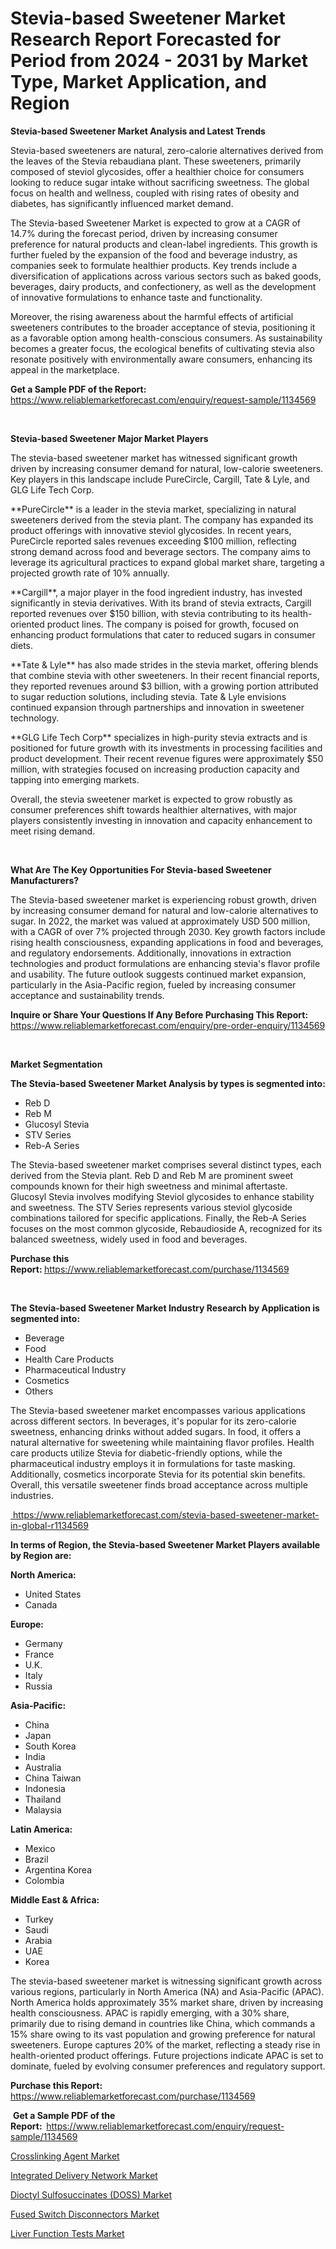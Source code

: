 <p><h1>Stevia-based Sweetener Market Research Report Forecasted for Period from 2024 -  2031 by Market Type, Market Application, and Region</h1></p><p><strong>Stevia-based Sweetener Market Analysis and Latest Trends</strong></p>
<p><p>Stevia-based sweeteners are natural, zero-calorie alternatives derived from the leaves of the Stevia rebaudiana plant. These sweeteners, primarily composed of steviol glycosides, offer a healthier choice for consumers looking to reduce sugar intake without sacrificing sweetness. The global focus on health and wellness, coupled with rising rates of obesity and diabetes, has significantly influenced market demand.</p><p>The Stevia-based Sweetener Market is expected to grow at a CAGR of 14.7% during the forecast period, driven by increasing consumer preference for natural products and clean-label ingredients. This growth is further fueled by the expansion of the food and beverage industry, as companies seek to formulate healthier products. Key trends include a diversification of applications across various sectors such as baked goods, beverages, dairy products, and confectionery, as well as the development of innovative formulations to enhance taste and functionality. </p><p>Moreover, the rising awareness about the harmful effects of artificial sweeteners contributes to the broader acceptance of stevia, positioning it as a favorable option among health-conscious consumers. As sustainability becomes a greater focus, the ecological benefits of cultivating stevia also resonate positively with environmentally aware consumers, enhancing its appeal in the marketplace.</p></p>
<p><strong>Get a Sample PDF of the Report:&nbsp;</strong> <a href="https://www.reliablemarketforecast.com/enquiry/request-sample/1134569?utm_campaign=1140&utm_medium=2&utm_source=Github&utm_content=ia&utm_term=18112024&utm_id=stevia-based-sweetener">https://www.reliablemarketforecast.com/enquiry/request-sample/1134569</a></p>
<p>&nbsp;</p>
<p><strong>Stevia-based Sweetener Major Market Players</strong></p>
<p><p>The stevia-based sweetener market has witnessed significant growth driven by increasing consumer demand for natural, low-calorie sweeteners. Key players in this landscape include PureCircle, Cargill, Tate & Lyle, and GLG Life Tech Corp.</p><p>**PureCircle** is a leader in the stevia market, specializing in natural sweeteners derived from the stevia plant. The company has expanded its product offerings with innovative steviol glycosides. In recent years, PureCircle reported sales revenues exceeding $100 million, reflecting strong demand across food and beverage sectors. The company aims to leverage its agricultural practices to expand global market share, targeting a projected growth rate of 10% annually.</p><p>**Cargill**, a major player in the food ingredient industry, has invested significantly in stevia derivatives. With its brand of stevia extracts, Cargill reported revenues over $150 billion, with stevia contributing to its health-oriented product lines. The company is poised for growth, focused on enhancing product formulations that cater to reduced sugars in consumer diets.</p><p>**Tate & Lyle** has also made strides in the stevia market, offering blends that combine stevia with other sweeteners. In their recent financial reports, they reported revenues around $3 billion, with a growing portion attributed to sugar reduction solutions, including stevia. Tate & Lyle envisions continued expansion through partnerships and innovation in sweetener technology.</p><p>**GLG Life Tech Corp** specializes in high-purity stevia extracts and is positioned for future growth with its investments in processing facilities and product development. Their recent revenue figures were approximately $50 million, with strategies focused on increasing production capacity and tapping into emerging markets.</p><p>Overall, the stevia sweetener market is expected to grow robustly as consumer preferences shift towards healthier alternatives, with major players consistently investing in innovation and capacity enhancement to meet rising demand.</p></p>
<p>&nbsp;</p>
<p><strong>What Are The Key Opportunities For Stevia-based Sweetener Manufacturers?</strong></p>
<p><p>The Stevia-based sweetener market is experiencing robust growth, driven by increasing consumer demand for natural and low-calorie alternatives to sugar. In 2022, the market was valued at approximately USD 500 million, with a CAGR of over 7% projected through 2030. Key growth factors include rising health consciousness, expanding applications in food and beverages, and regulatory endorsements. Additionally, innovations in extraction technologies and product formulations are enhancing stevia's flavor profile and usability. The future outlook suggests continued market expansion, particularly in the Asia-Pacific region, fueled by increasing consumer acceptance and sustainability trends.</p></p>
<p><strong>Inquire or Share Your Questions If Any Before Purchasing This Report:</strong> <a href="https://www.reliablemarketforecast.com/enquiry/pre-order-enquiry/1134569?utm_campaign=1140&utm_medium=2&utm_source=Github&utm_content=ia&utm_term=18112024&utm_id=stevia-based-sweetener">https://www.reliablemarketforecast.com/enquiry/pre-order-enquiry/1134569</a></p>
<p>&nbsp;</p>
<p><strong>Market Segmentation</strong></p>
<p><strong>The Stevia-based Sweetener Market Analysis by types is segmented into:</strong></p>
<p><ul><li>Reb D</li><li>Reb M</li><li>Glucosyl Stevia</li><li>STV Series</li><li>Reb-A Series</li></ul></p>
<p><p>The Stevia-based sweetener market comprises several distinct types, each derived from the Stevia plant. Reb D and Reb M are prominent sweet compounds known for their high sweetness and minimal aftertaste. Glucosyl Stevia involves modifying Steviol glycosides to enhance stability and sweetness. The STV Series represents various steviol glycoside combinations tailored for specific applications. Finally, the Reb-A Series focuses on the most common glycoside, Rebaudioside A, recognized for its balanced sweetness, widely used in food and beverages.</p></p>
<p><strong>Purchase this Report:&nbsp;</strong><a href="https://www.reliablemarketforecast.com/purchase/1134569?utm_campaign=1140&utm_medium=2&utm_source=Github&utm_content=ia&utm_term=18112024&utm_id=stevia-based-sweetener">https://www.reliablemarketforecast.com/purchase/1134569</a></p>
<p>&nbsp;</p>
<p><strong>The Stevia-based Sweetener Market Industry Research by Application is segmented into:</strong></p>
<p><ul><li>Beverage</li><li>Food</li><li>Health Care Products</li><li>Pharmaceutical Industry</li><li>Cosmetics</li><li>Others</li></ul></p>
<p><p>The Stevia-based sweetener market encompasses various applications across different sectors. In beverages, it's popular for its zero-calorie sweetness, enhancing drinks without added sugars. In food, it offers a natural alternative for sweetening while maintaining flavor profiles. Health care products utilize Stevia for diabetic-friendly options, while the pharmaceutical industry employs it in formulations for taste masking. Additionally, cosmetics incorporate Stevia for its potential skin benefits. Overall, this versatile sweetener finds broad acceptance across multiple industries.</p></p>
<p><a href="https://www.reliablemarketforecast.com/stevia-based-sweetener-market-in-global-r1134569?utm_campaign=1140&utm_medium=2&utm_source=Github&utm_content=ia&utm_term=18112024&utm_id=stevia-based-sweetener">&nbsp;https://www.reliablemarketforecast.com/stevia-based-sweetener-market-in-global-r1134569</a></p>
<p><strong>In terms of Region, the Stevia-based Sweetener Market Players available by Region are:</strong></p>
<p>
    <p> <strong> North America: </strong>
        <ul>
            <li>United States</li>
            <li>Canada</li>
        </ul>
        </p> 
    <p> <strong> Europe: </strong>
        <ul>
            <li>Germany</li>
            <li>France</li>
            <li>U.K.</li>
            <li>Italy</li>
            <li>Russia</li>
        </ul>
        </p> 
    <p> <strong> Asia-Pacific: </strong>
        <ul>
            <li>China</li>
            <li>Japan</li>
            <li>South Korea</li>
            <li>India</li>
            <li>Australia</li>
            <li>China Taiwan</li>
            <li>Indonesia</li>
            <li>Thailand</li>
            <li>Malaysia</li>
        </ul>
        </p> 
    <p> <strong> Latin America: </strong>
        <ul>
            <li>Mexico</li>
            <li>Brazil</li>
            <li>Argentina Korea</li>
            <li>Colombia</li>
        </ul>
        </p> 
    <p> <strong> Middle East & Africa: </strong>
        <ul>
            <li>Turkey</li>
            <li>Saudi</li>
            <li>Arabia</li>
            <li>UAE</li>
            <li>Korea</li>
        </ul>
    </p>
    </p>
<p><p>The stevia-based sweetener market is witnessing significant growth across various regions, particularly in North America (NA) and Asia-Pacific (APAC). North America holds approximately 35% market share, driven by increasing health consciousness. APAC is rapidly emerging, with a 30% share, primarily due to rising demand in countries like China, which commands a 15% share owing to its vast population and growing preference for natural sweeteners. Europe captures 20% of the market, reflecting a steady rise in health-oriented product offerings. Future projections indicate APAC is set to dominate, fueled by evolving consumer preferences and regulatory support.</p></p>
<p><strong>Purchase this Report: </strong><a href="https://www.reliablemarketforecast.com/purchase/1134569?utm_campaign=1140&utm_medium=2&utm_source=Github&utm_content=ia&utm_term=18112024&utm_id=stevia-based-sweetener">https://www.reliablemarketforecast.com/purchase/1134569</a></p>
<p>&nbsp;<strong>Get a Sample PDF of the Report:&nbsp;&nbsp;</strong><a href="https://www.reliablemarketforecast.com/enquiry/request-sample/1134569?utm_campaign=1140&utm_medium=2&utm_source=Github&utm_content=ia&utm_term=18112024&utm_id=stevia-based-sweetener">https://www.reliablemarketforecast.com/enquiry/request-sample/1134569</a></p>
<p><strong></strong></p>
<p><p><a href="https://www.linkedin.com/pulse/crosslinking-agent-market-overview-global-trends-future-prospects-jzjsc?utm_campaign=1140&utm_medium=2&utm_source=Github&utm_content=ia&utm_term=18112024&utm_id=stevia-based-sweetener">Crosslinking Agent Market</a></p><p><a href="https://issuu.com/reportprime-2/docs/integrated-delivery-network-market-_ff2b4b16df991b?utm_campaign=1140&utm_medium=2&utm_source=Github&utm_content=ia&utm_term=18112024&utm_id=stevia-based-sweetener">Integrated Delivery Network Market</a></p><p><a href="https://github.com/AKSHATREPORTPRIME/Market-Research-Report-List-6/blob/main/dioctyl-sulfosuccinates-doss-market.md?utm_campaign=1140&utm_medium=2&utm_source=Github&utm_content=ia&utm_term=18112024&utm_id=stevia-based-sweetener">Dioctyl Sulfosuccinates (DOSS) Market</a></p><p><a href="https://www.linkedin.com/pulse/mapping-fused-switch-disconnectors-market-trends-challenges-nkkvf?utm_campaign=1140&utm_medium=2&utm_source=Github&utm_content=ia&utm_term=18112024&utm_id=stevia-based-sweetener">Fused Switch Disconnectors Market</a></p><p><a href="https://issuu.com/reportprime-2/docs/liver-function-tests-market-size-20_c3b65cf0ba8327?utm_campaign=1140&utm_medium=2&utm_source=Github&utm_content=ia&utm_term=18112024&utm_id=stevia-based-sweetener">Liver Function Tests Market</a></p></p>